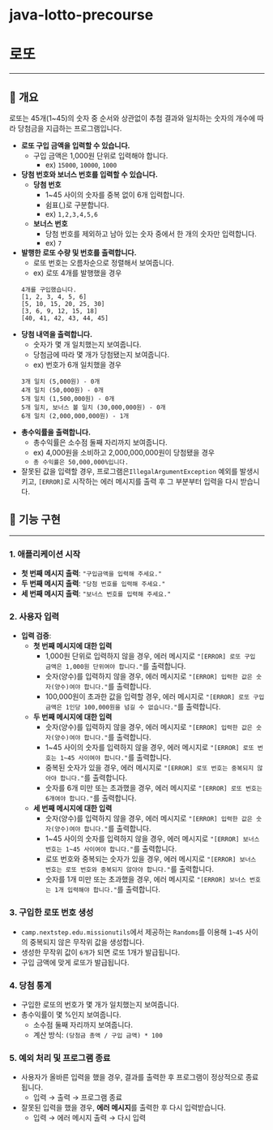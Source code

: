 # java-lotto-precourse

# **로또**

---

## 📌 개요

로또는 45개(1~45)의 숫자 중 순서와 상관없이 추첨 결과와 일치하는 숫자의 개수에 따라 당첨금을 지급하는 프로그램입니다.

- **로또 구입 금액을 입력할 수 있습니다.**
    - 구입 금액은 1,000원 단위로 입력해야 합니다.
        - ex) `15000`, `10000`, `1000`
- **당첨 번호와 보너스 번호를 입력할 수 있습니다.**
    - **당첨 번호**
        - 1~45 사이의 숫자를 중복 없이 6개 입력합니다.
        - 쉼표(,)로 구분합니다.
        - ex) `1,2,3,4,5,6`
    - **보너스 번호**
        - 당첨 번호를 제외하고 남아 있는 숫자 중에서 한 개의 숫자만 입력합니다.
        - ex) `7`
- **발행한 로또 수량 및 번호를 출력합니다.**
    - 로또 번호는 오름차순으로 정렬해서 보여줍니다.
    - ex) 로또 4개를 발행했을 경우
    ```
    4개를 구입했습니다.
    [1, 2, 3, 4, 5, 6]
    [5, 10, 15, 20, 25, 30]
    [3, 6, 9, 12, 15, 18]
    [40, 41, 42, 43, 44, 45]
    ```
- **당첨 내역을 출력합니다.**
    - 숫자가 몇 개 일치했는지 보여줍니다.
    - 당첨금에 따라 몇 개가 당첨됐는지 보여줍니다.
    - ex) 번호가 6개 일치했을 경우
    ```
    3개 일치 (5,000원) - 0개
    4개 일치 (50,000원) - 0개
    5개 일치 (1,500,000원) - 0개
    5개 일치, 보너스 볼 일치 (30,000,000원) - 0개
    6개 일치 (2,000,000,000원) - 1개
    ```
- **총수익률을 출력합니다.**
    - 총수익률은 소수점 둘째 자리까지 보여줍니다.
    - ex) 4,000원을 소비하고 2,000,000,000원이 당첨됐을 경우
    - `총 수익률은 50,000,000%입니다.`
- 잘못된 값을 입력할 경우, 프로그램은`IllegalArgumentException` 예외를 발생시키고, `[ERROR]`로 시작하는 에러 메시지를 출력 후 그 부분부터 입력을 다시 받습니다.

## 📝 기능 구현

---

### 1. 애플리케이션 시작

- **첫 번째 메시지 출력**: `"구입금액을 입력해 주세요."`
- **두 번째 메시지 출력**: `"당첨 번호를 입력해 주세요."`
- **세 번째 메시지 출력**: `"보너스 번호를 입력해 주세요."`

### 2. 사용자 입력

- **입력 검증**:
    - **첫 번째 메시지에 대한 입력**
        - 1,000원 단위로 입력하지 않을 경우, 에러 메시지로 `"[ERROR] 로또 구입 금액은 1,000원 단위여야 합니다."`를 출력합니다.
        - 숫자(양수)를 입력하지 않을 경우, 에러 메시지로 `"[ERROR] 입력한 값은 숫자(양수)여야 합니다."`를 출력합니다.
        - 100,000원이 초과한 값을 입력할 경우, 에러 메시지로 `"[ERROR] 로또 구입 금액은 1인당 100,000원을 넘길 수 없습니다."`를 출력합니다.
    - **두 번째 메시지에 대한 입력**
        - 숫자(양수)를 입력하지 않을 경우, 에러 메시지로 `"[ERROR] 입력한 값은 숫자(양수)여야 합니다."`를 출력합니다.
        - 1~45 사이의 숫자를 입력하지 않을 경우, 에러 메시지로 `"[ERROR] 로또 번호는 1~45 사이여야 합니다."`를 출력합니다.
        - 중복된 숫자가 있을 경우, 에러 메시지로 `"[ERROR] 로또 번호는 중복되지 않아야 합니다."`를 출력합니다.
        - 숫자를 6개 미만 또는 초과했을 경우, 에러 메시지로 `"[ERROR] 로또 번호는 6개여야 합니다."`를 출력합니다.
    - **세 번째 메시지에 대한 입력**
        - 숫자(양수)를 입력하지 않을 경우, 에러 메시지로 `"[ERROR] 입력한 값은 숫자(양수)여야 합니다."`를 출력합니다.
        - 1~45 사이의 숫자를 입력하지 않을 경우, 에러 메시지로 `"[ERROR] 보너스 번호는 1~45 사이여야 합니다."`를 출력합니다.
        - 로또 번호와 중복되는 숫자가 있을 경우, 에러 메시지로 `"[ERROR] 보너스 번호는 로또 번호와 중복되지 않아야 합니다."`를 출력합니다.
        - 숫자를 1개 미만 또는 초과했을 경우, 에러 메시지로 `"[ERROR] 보너스 번호는 1개 입력해야 합니다."`를 출력합니다.

### 3. 구입한 로또 번호 생성

- `camp.nextstep.edu.missionutils`에서 제공하는 `Randoms`를 이용해 `1~45` 사이의 중복되지 않은 무작위 값을 생성합니다.
- 생성한 무작위 값이 `6개`가 되면 로또 1개가 발급됩니다.
- 구입 금액에 맞게 로또가 발급됩니다.

### 4. 당첨 통계

- 구입한 로또의 번호가 몇 개가 일치했는지 보여줍니다.
- 총수익률이 몇 %인지 보여줍니다.
    - 소수점 둘째 자리까지 보여줍니다.
    - 계산 방식: `(당첨금 총액 / 구입 금액) * 100`

### 5. 예외 처리 및 프로그램 종료

- 사용자가 올바른 입력을 했을 경우, 결과를 출력한 후 프로그램이 정상적으로 종료됩니다.
    - 입력 → 출력 → 프로그램 종료
- 잘못된 입력을 했을 경우, **에러 메시지**를 출력한 후 다시 입력받습니다.
    - 입력 → 에러 메시지 출력 → 다시 입력
